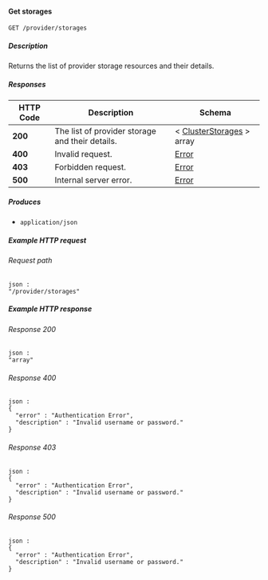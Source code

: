 
<a name="get_provider_storages"></a>
#### Get storages
```
GET /provider/storages
```


##### Description
Returns the list of provider storage resources and their details.


##### Responses

|HTTP Code|Description|Schema|
|---|---|---|
|**200**|The list of provider storage and their details.|< [ClusterStorages](../definitions/ClusterStorages.md#clusterstorages) > array|
|**400**|Invalid request.|[Error](../definitions/Error.md#error)|
|**403**|Forbidden request.|[Error](../definitions/Error.md#error)|
|**500**|Internal server error.|[Error](../definitions/Error.md#error)|


##### Produces

* `application/json`


##### Example HTTP request

###### Request path
```
json :
"/provider/storages"
```


##### Example HTTP response

###### Response 200
```
json :
"array"
```


###### Response 400
```
json :
{
  "error" : "Authentication Error",
  "description" : "Invalid username or password."
}
```


###### Response 403
```
json :
{
  "error" : "Authentication Error",
  "description" : "Invalid username or password."
}
```


###### Response 500
```
json :
{
  "error" : "Authentication Error",
  "description" : "Invalid username or password."
}
```



